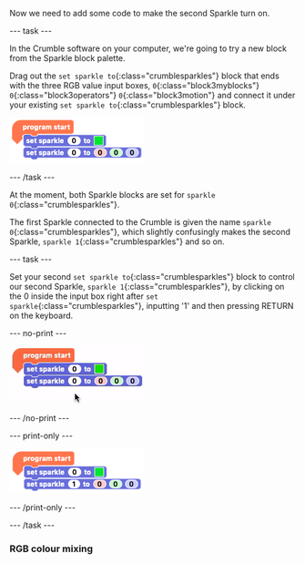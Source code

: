 Now we need to add some code to make the second Sparkle turn on.

--- task ---

In the Crumble software on your computer, we're going to try a new block from the Sparkle block palette.

Drag out the `set sparkle to`{:class="crumblesparkles"} block that ends with the three RGB value input boxes, `0`{:class="block3myblocks"} `0`{:class="block3operators"} `0`{:class="block3motion"} and connect it under your existing `set sparkle to`{:class="crumblesparkles"} block.

![Coding a second Sparkle](images/secondSparkleCodeBlocks.png)

--- /task ---

At the moment, both Sparkle blocks are set for `sparkle 0`{:class="crumblesparkles"}. 

The first Sparkle connected to the Crumble is given the name `sparkle 0`{:class="crumblesparkles"}, which slightly confusingly makes the second Sparkle, `sparkle 1`{:class="crumblesparkles"} and so on.

--- task ---

Set your second `set sparkle to`{:class="crumblesparkles"} block to control our second Sparkle, `sparkle 1`{:class="crumblesparkles"}, by clicking on the 0 inside the input box right after `set sparkle`{:class="crumblesparkles"}, inputting '1' and then pressing RETURN on the keyboard.

--- no-print ---

![Second Sparkle being set to Sparkle 1](images/secondSparkleSetTo1.gif)

--- /no-print ---

--- print-only ---

![Second Sparkle being set to Sparkle 1](images/secondSparkleSetTo1_noPrint.png)

--- /print-only ---

--- /task ---

### RGB colour mixing

